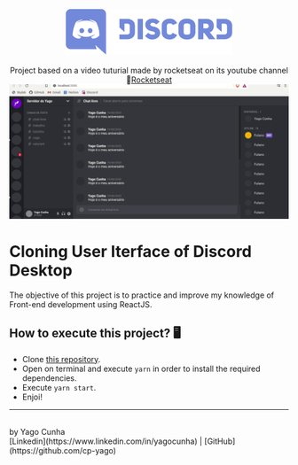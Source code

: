 <div align="center">
	<img src="/.github/assets/discord-logo.png" alt="Logo" width="300px" style="max-width:100%"/>
</div>

<br>

<div align="center">
	Project based on a video tuturial made by rocketseat on its youtube channel
	<g-emoji class="g-emoji" alias="rocket" fallback-src="https://github.githubassets.com/images/icons/emoji/unicode/1f680.png">🚀</g-emoji><a 	href="https://www.youtube.com/watch?v=x4FdZd2-_uU&list=PL85ITvJ7FLohTZv9cC5-PrZ39Q3cugWqp&index=2">Rocketseat</a>
</div>

<div align="center">
	<img src="/.github/assets/discord.gif" alt="App-Website" style="max-width:100%"/>
</div>

# Cloning User Iterface of Discord Desktop

The objective of this project is to practice and improve my knowledge of Front-end development using ReactJS.

## How to execute this project? 🖥
 - Clone [this repository](https://github.com/cp-yago/CloneUiDiscord). 
 - Open on terminal and execute `yarn` in order to install the required dependencies. 
 - Execute `yarn start`.
 - Enjoi!
 
<hr>
<br>
by Yago Cunha<br>
[Linkedin](https://www.linkedin.com/in/yagocunha) | [GitHub](https://github.com/cp-yago)
